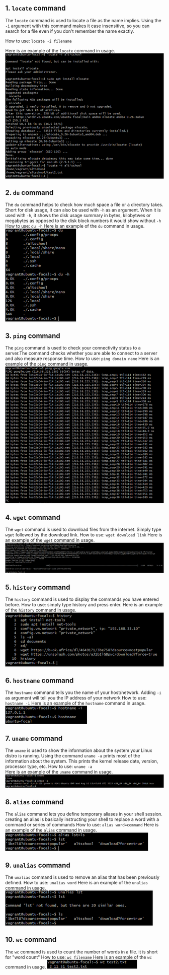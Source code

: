 ## 1. `locate` command ##
The `locate` command is used to locate a file as the name implies. Using the `-i` argument with this command makes it case insensitive, so you can search for a file even if you don't remember the name exactly.

How to use: `locate -i filename`

Here is an example of the `locate` command in usage. 
![locate Command](locate-command.png)

## 2. `du` command ##
The `du` command helps to check how much space a file or a directory takes. Short for disk usage, it can also be used with `-h` as an argument. 
When it is used with `-h`, it shows the disk usage summary in bytes, kilobytwes or megabytes as opposed to the disk block numbers it would show without `-h`
How to use: `du -h`
Here is an example of the `du` command in usage. ![du command](du-command.png)

## 3. `ping` command ##
The `ping` command is used to check your connectivity status to a server.The command checks whether you are able to connect to a server and also measure response time.
How to use: `ping domain name`
Here is an example of the `ping` command in usage. ![ping Command](ping-command.png)

## 4. `wget` command ##
The `wget` command is used to download files from the internet. Simply type `wget` followed by the download link.
How to use: `wget download link`
Here is an example of the `wget` command in usage. ![wget command](wget-command.png)

## 5. `history` command ##
The `history` command is used to display the commands you have entered before.
How to use: simply type history and press enter.
Here is an example of the `history` command in usage. ![history command](history-command.png)

## 6. `hostname` command ##
The `hostname` command tells you the name of your host/network. Adding `-i` as argument will tell you the IP address of your network
How to use: `hostname -i`
Here is an example of the `hostname` command in usage. ![hostname command](hostname-command.png)

## 7. `uname` command ##
The `uname` is used to show the information about the system your Linux distro is running. Using the command `uname -a` prints most of the information about the system. This prints the kernel release date, version, processor type, etc.
How to use: `uname -a`  
Here is an example of the `uname` command in usage. ![uname command](uname-command.png)

## 8. `alias` command ##
The `alias` command lets you define temporary aliases in your shell session. creating an alias is basically instructing your shell to replace a word with a command or series of commands
How to use: `alias word=command`
Here is an example of the `alias` command in usage. ![alias command](alias-command.png)

## 9. `unalias` command ##
The `unalias` command is used to remove an alias that has been previously defined.
How to use: `unalias word`
Here is an example of the `unalias` command in usage. ![unalias command](unalias-command.png)

## 10. `wc` command ##
The `wc` command is used to count the number of words in a file. it is short for "word count"
How to use: `wc filename`
Here is an example of the `wc` command in usage. ![wc command](wc-command.png)
